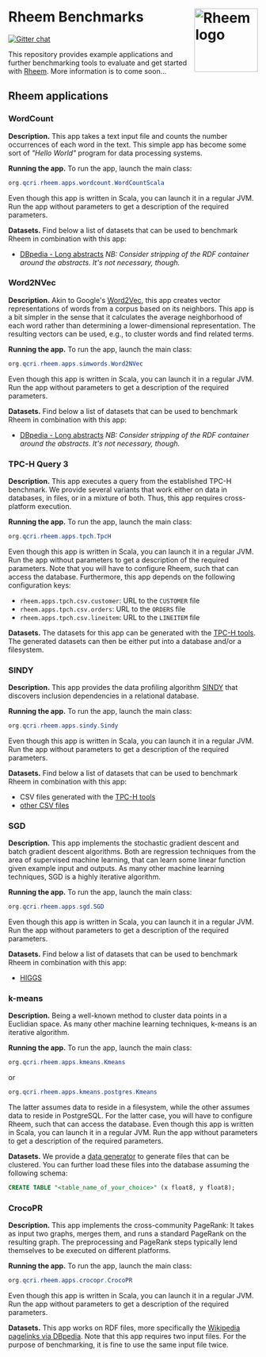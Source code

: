 # Rheem Benchmarks <img align="right" width="128px" src="http://da.qcri.org/rheem/images/rheem.png" alt="Rheem logo">

[![Gitter chat](https://badges.gitter.im/rheem-ecosystem/Lobby.png)](https://gitter.im/rheem-ecosystem/Lobby)

This repository provides example applications and further benchmarking tools to evaluate and get started with [Rheem](http://da.qcri.org/rheem/). More information is to come soon...

## Rheem applications

### WordCount

**Description.** This app takes a text input file and counts the number occurrences of each word in the text. This simple app has become some sort of _"Hello World"_ program for data processing systems.

**Running the app.** To run the app, launch the main class:
```java
org.qcri.rheem.apps.wordcount.WordCountScala
```
Even though this app is written in Scala, you can launch it in a regular JVM. Run the app without parameters to get a description of the required parameters.

**Datasets.** Find below a list of datasets that can be used to benchmark Rheem in combination with this app:
* [DBpedia - Long abstracts](http://wiki.dbpedia.org/Downloads2015-10) _NB: Consider stripping of the RDF container around the abstracts. It's not necessary, though._

### Word2NVec

**Description.** Akin to Google's [Word2Vec](https://arxiv.org/abs/1301.3781), this app creates vector representations of words from a corpus based on its neighbors. This app is a bit simpler in the sense that it calculates the average neighborhood of each word rather than determining a lower-dimensional representation. The resulting vectors can be used, e.g., to cluster words and find related terms.

**Running the app.** To run the app, launch the main class:
```java
org.qcri.rheem.apps.simwords.Word2NVec
```
Even though this app is written in Scala, you can launch it in a regular JVM. Run the app without parameters to get a description of the required parameters.

**Datasets.** Find below a list of datasets that can be used to benchmark Rheem in combination with this app:
* [DBpedia - Long abstracts](http://wiki.dbpedia.org/Downloads2015-10) _NB: Consider stripping of the RDF container around the abstracts. It's not necessary, though._

### TPC-H Query 3

**Description.** This app executes a query from the established TPC-H benchmark. We provide several variants that work either on data in databases, in files, or in a mixture of both. Thus, this app requires cross-platform execution.

**Running the app.** To run the app, launch the main class:
```java
org.qcri.rheem.apps.tpch.TpcH
```
Even though this app is written in Scala, you can launch it in a regular JVM. Run the app without parameters to get a description of the required parameters. Note that you will have to configure Rheem, such that can access the database. Furthermore, this app depends on the following configuration keys:
* `rheem.apps.tpch.csv.customer`: URL to the `CUSTOMER` file
* `rheem.apps.tpch.csv.orders`: URL to the `ORDERS` file
* `rheem.apps.tpch.csv.lineitem`: URL to the `LINEITEM` file

**Datasets.** The datasets for this app can be generated with the [TPC-H tools](http://www.tpc.org/tpch/). The generated datasets can then be either put into a database and/or a filesystem.

### SINDY

**Description.** This app provides the data profiling algorithm [SINDY](https://subs.emis.de/LNI/Proceedings/Proceedings241/article24.html) that discovers inclusion dependencies in a relational database.

**Running the app.** To run the app, launch the main class:
```java
org.qcri.rheem.apps.sindy.Sindy
```
Even though this app is written in Scala, you can launch it in a regular JVM. Run the app without parameters to get a description of the required parameters.

**Datasets.** Find below a list of datasets that can be used to benchmark Rheem in combination with this app:
* CSV files generated with the [TPC-H tools](http://www.tpc.org/tpch/)
* [other CSV files](https://hpi.de/naumann/projects/repeatability/data-profiling/metanome-ind-algorithms.html)

### SGD

**Description.** This app implements the stochastic gradient descent and batch gradient descent algorithms. Both are regression techniques from the area of supervised machine learning, that can learn some linear function given example input and outputs. As many other machine learning techniques, SGD is a highly iterative algorithm.

**Running the app.** To run the app, launch the main class:
```java
org.qcri.rheem.apps.sgd.SGD
```
Even though this app is written in Scala, you can launch it in a regular JVM. Run the app without parameters to get a description of the required parameters.

**Datasets.** Find below a list of datasets that can be used to benchmark Rheem in combination with this app:
* [HIGGS](https://archive.ics.uci.edu/ml/datasets/HIGGS)

### k-means

**Description.** Being a well-known method to cluster data points in a Euclidian space. As many other machine learning techniques, k-means is an iterative algorithm.

**Running the app.** To run the app, launch the main class:
```java
org.qcri.rheem.apps.kmeans.Kmeans
```
or
```java
org.qcri.rheem.apps.kmeans.postgres.Kmeans
```
The latter assumes data to reside in a filesystem, while the other assumes data to reside in PostgreSQL. For the latter case, you will have to configure Rheem, such that can access the database.
Even though this app is written in Scala, you can launch it in a regular JVM. Run the app without parameters to get a description of the required parameters.

**Datasets.** We provide a [data generator](https://github.com/rheem-ecosystem/rheem-benchmark/blob/master/src/test/resources/kmeans-datagenerator.py) to generate files that can be clustered. You can further load these files into the database assuming the following schema:
```sql
CREATE TABLE "<table_name_of_your_choice>" (x float8, y float8);
```

### CrocoPR

**Description.** This app implements the cross-community PageRank: It takes as input two graphs, merges them, and runs a standard PageRank on the resulting graph. The preprocessing and PageRank steps typically lend themselves to be executed on different platforms.

**Running the app.** To run the app, launch the main class:
```java
org.qcri.rheem.apps.crocopr.CrocoPR
```
Even though this app is written in Scala, you can launch it in a regular JVM. Run the app without parameters to get a description of the required parameters.

**Datasets.** This app works on RDF files, more specifically the [Wikipedia pagelinks via DBpedia](http://wiki.dbpedia.org/Downloads2015-10). Note that this app requires two input files. For the purpose of benchmarking, it is fine to use the same input file twice.
